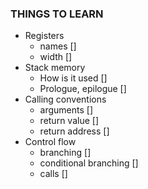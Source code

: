 ### THINGS TO LEARN 
+ Registers
  - names []
  - width []
+ Stack memory 
  - How is it used []
  - Prologue, epilogue [] 
+ Calling conventions 
  - arguments []
  - return value [] 
  - return address [] 
+ Control flow
  - branching []
  - conditional branching []
  - calls [] 

  





